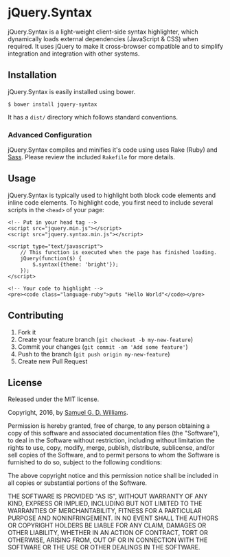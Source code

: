 # jQuery.Syntax

jQuery.Syntax is a light-weight client-side syntax highlighter, which dynamically loads external dependencies (JavaScript & CSS) when required. It uses jQuery to make it cross-browser compatible and to simplify integration and integration with other systems.

## Installation

jQuery.Syntax is easily installed using bower.

	$ bower install jquery-syntax

It has a `dist/` directory which follows standard conventions.

### Advanced Configuration

jQuery.Syntax compiles and minifies it's code using uses Rake (Ruby) and [Sass](http://sass-lang.com). Please review the included `Rakefile` for more details.

## Usage

jQuery.Syntax is typically used to highlight both block code elements and inline code elements. To highlight code, you first need to include several scripts in the `<head>` of your page:

	<!-- Put in your head tag -->
	<script src="jquery.min.js"></script>
	<script src="jquery.syntax.min.js"></script>
	
	<script type="text/javascript">
		// This function is executed when the page has finished loading.
		jQuery(function($) {
			$.syntax({theme: 'bright'});
		});
	</script>
	
	<!-- Your code to highlight -->
	<pre><code class="language-ruby">puts "Hello World"</code></pre>

## Contributing

1. Fork it
2. Create your feature branch (`git checkout -b my-new-feature`)
3. Commit your changes (`git commit -am 'Add some feature'`)
4. Push to the branch (`git push origin my-new-feature`)
5. Create new Pull Request

## License

Released under the MIT license.

Copyright, 2016, by [Samuel G. D. Williams](http://www.codeotaku.com/samuel-williams).

Permission is hereby granted, free of charge, to any person obtaining a copy
of this software and associated documentation files (the "Software"), to deal
in the Software without restriction, including without limitation the rights
to use, copy, modify, merge, publish, distribute, sublicense, and/or sell
copies of the Software, and to permit persons to whom the Software is
furnished to do so, subject to the following conditions:

The above copyright notice and this permission notice shall be included in
all copies or substantial portions of the Software.

THE SOFTWARE IS PROVIDED "AS IS", WITHOUT WARRANTY OF ANY KIND, EXPRESS OR
IMPLIED, INCLUDING BUT NOT LIMITED TO THE WARRANTIES OF MERCHANTABILITY,
FITNESS FOR A PARTICULAR PURPOSE AND NONINFRINGEMENT. IN NO EVENT SHALL THE
AUTHORS OR COPYRIGHT HOLDERS BE LIABLE FOR ANY CLAIM, DAMAGES OR OTHER
LIABILITY, WHETHER IN AN ACTION OF CONTRACT, TORT OR OTHERWISE, ARISING FROM,
OUT OF OR IN CONNECTION WITH THE SOFTWARE OR THE USE OR OTHER DEALINGS IN
THE SOFTWARE.
